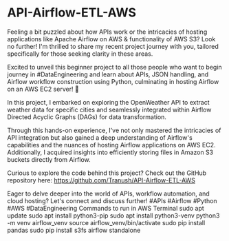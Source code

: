 # API-Airflow-ETL-AWS
Feeling a bit puzzled about how APIs work or the intricacies of hosting applications like Apache Airflow on AWS & functionality of AWS S3? Look no further! I'm thrilled to share my recent project journey with you, tailored specifically for those seeking clarity in these areas.

Excited to unveil this beginner project to all those people who want to begin journey in #DataEngineering and learn about APIs, JSON handling, and Airflow workflow construction using Python, culminating in hosting Airflow on an AWS EC2 server! 🚀

In this project, I embarked on exploring the OpenWeather API to extract weather data for specific cities and seamlessly integrated within Airflow Directed Acyclic Graphs (DAGs) for data transformation.

Through this hands-on experience, I've not only mastered the intricacies of API integration but also gained a deep understanding of Airflow's capabilities and the nuances of hosting Airflow applications on AWS EC2. Additionally, I acquired insights into efficiently storing files in Amazon S3 buckets directly from Airflow.

Curious to explore the code behind this project? Check out the GitHub repository here: https://github.com/Tranush/API-Airflow-ETL-AWS

Eager to delve deeper into the world of APIs, workflow automation, and cloud hosting? Let's connect and discuss further! #APIs #Airflow #Python #AWS #DataEngineering
Commands to run in AWS Terminal
sudo apt update
sudo apt install python3-pip
sudo apt install python3-venv
python3 -m venv airflow_venv
source airflow_venv/bin/activate
sudo pip install pandas
sudo pip  install s3fs
airflow standalone
